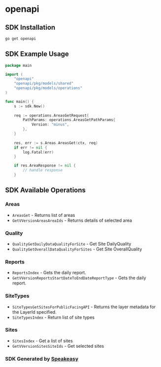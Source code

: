 # openapi

<!-- Start SDK Installation -->
## SDK Installation

```bash
go get openapi
```
<!-- End SDK Installation -->

## SDK Example Usage
<!-- Start SDK Example Usage -->
```go
package main

import (
    "openapi"
    "openapi/pkg/models/shared"
    "openapi/pkg/models/operations"
)

func main() {
    s := sdk.New()
    
    req := operations.AreasGetRequest{
        PathParams: operations.AreasGetPathParams{
            Version: "minus",
        },
    }
    
    res, err := s.Areas.AreasGet(ctx, req)
    if err != nil {
        log.Fatal(err)
    }

    if res.AreaResponse != nil {
        // handle response
    }
```
<!-- End SDK Example Usage -->

<!-- Start SDK Available Operations -->
## SDK Available Operations

### Areas

* `AreasGet` - Returns list of areas
* `GetVVersionAreasAreaIds` - Returns details of selected area

### Quality

* `QualityGetDailyDataQualityForSite` - Get Site DailyQuality
* `QualityGetOverallDataQualityForSites` - Get Site OverallQuality

### Reports

* `ReportsIndex` - Gets the daily report.
* `GetVVersionReportsStartDateToEndDateReportType` - Gets the daily report.

### SiteTypes

* `SiteTypesGetSitesForPublicFacingAPI` - Returns the layer metadata for the LayerId specified.
* `SiteTypesIndex` - Return list of site types

### Sites

* `SitesIndex` - Get a list of sites
* `GetVVersionSitesSiteIds` - Get selected sites

<!-- End SDK Available Operations -->

### SDK Generated by [Speakeasy](https://docs.speakeasyapi.dev/docs/using-speakeasy/client-sdks)
